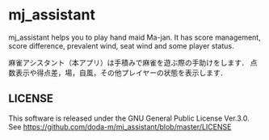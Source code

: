 # mj_assistant

mj_assistant helps you to play hand maid Ma-jan.
It has score management, score difference, prevalent wind, seat wind 
and some player status.

麻雀アシスタント（本アプリ）は手積みで麻雀を遊ぶ際の手助けをします．
点数表示や得点差，場，自風，その他プレイヤーの状態を表示します．


## LICENSE
This software is released under the GNU General Public License Ver.3.0.<br>
See https://github.com/doda-m/mj_assistant/blob/master/LICENSE